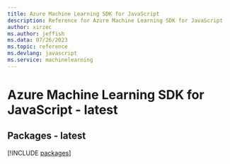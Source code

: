 ```yaml
---
title: Azure Machine Learning SDK for JavaScript
description: Reference for Azure Machine Learning SDK for JavaScript
author: xirzec
ms.author: jeffish
ms.data: 07/26/2023
ms.topic: reference
ms.devlang: javascript
ms.service: machinelearning
---
```

# Azure Machine Learning SDK for JavaScript - latest
## Packages - latest
[!INCLUDE [packages](machine-learning-index.md)]